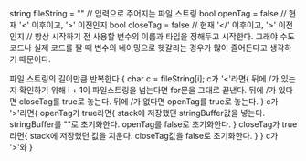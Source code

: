 string fileString = "" // 입력으로 주어지는 파일 스트링
bool openTag = false // 현재 '<' 이후이고, '>' 이전인지
bool closeTag = false // 현재 '</' 이후이고, '>' 이전인지
// 항상 시작하기 전 사용할 변수의 이름과 타입을 정해두고 시작한다.
그래야 수도코드나 실제 코드를 짤 때 변수의 네이밍으로 헷갈리는 경우가 많이 줄어든다고 생각하기 때문이다.

파일 스트링의 길이만큼 반복한다 {
	char c  = fileString\[i];
	c가 '<'라면{
		뒤에 /가 있는지 확인하기 위해 i + 1이 파일스트링을 넘는다면 for문을 그대로 끝낸다.
		뒤에 /가 있다면 closeTag를 true로 놓는다.
		뒤에 /가 없다면 openTag를 true로 놓는다.
	} 
	c가 '>'라면{
		openTag가 true라면{
			stack에 저장했던 stringBuffer값을 넣는다.
			stringBuffer를 ""로 초기화한다.
			openTag를 false로 초기화한다.
		}
		closeTag가 true라면{
			stack에 저장했던 값을 지운다.
			closeTag값을 false로 초기화한다.
		}
	}
	c가 '>'와 
}

